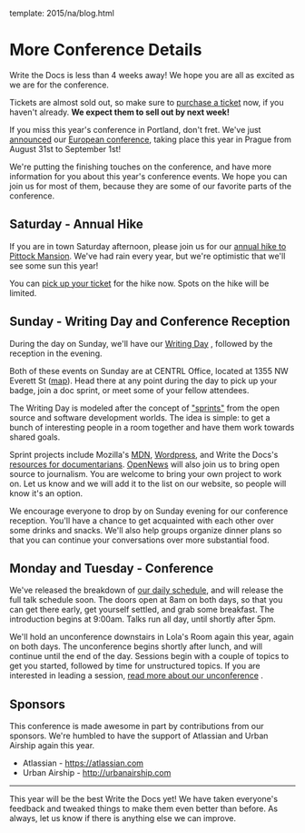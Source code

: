 template: 2015/na/blog.html

More Conference Details
=======================

Write the Docs is less than 4 weeks away! We hope you are all as excited as we
are for the conference.

Tickets are almost sold out, so make sure to [purchase a ticket][ticket] now, if you
haven't already. **We expect them to sell out by next week!**

[ticket]: https://ti.to/writethedocs/write-the-docs-na-2015/

If you miss this year's conference in Portland, don't fret. We've just [announced][eu-announce]
our [European conference][eu-conf], taking place this year in Prague from August 31st to
September 1st! 

[eu-announce]: http://www.writethedocs.org/conf/eu/2015/news/announcing-eu-2015/
[eu-conf]: http://writethedocs.org/conf/eu/2015/

We're putting the finishing touches on the conference,
and have more information for you about this year's conference events.
We hope you can join us for most of them,
because they are some of our favorite parts of the conference.

Saturday - Annual Hike
----------------------

If you are in town Saturday afternoon, please join us for 
our [annual hike to Pittock Mansion][hike]. We've had rain every year, but
we're optimistic that we'll see some sun this year!

You can [pick up your ticket][hike-ticket] for the hike now. Spots on the hike
will be limited.

[hike]: http://writethedocs.org/conf/na/2015/hike/
[hike-ticket]: https://ti.to/writethedocs/write-the-docs-hike

Sunday - Writing Day and Conference Reception
---------------------------------------------

During the day on Sunday, we'll have our [Writing Day][writing-day]
, followed by the reception in the evening.

Both of these events on Sunday are at CENTRL Office, located
at 1355 NW Everett St ([map][centrl-map]). Head there at any point during the
day to pick up your badge, join a doc sprint, or meet some of your fellow attendees.

The Writing Day is modeled after the concept of ["sprints"][sprints] from
the open source and software development worlds. The idea is simple: to get a
bunch of interesting people in a room together and have them work towards shared
goals.

Sprint projects include
Mozilla's [MDN][mdn], [Wordpress][wordpress], and Write the Docs's [resources for
documentarians][wtd-resources]. [OpenNews][opennews] will also join us to
bring open source to journalism. You are welcome to bring your own project
to work on. Let us know and we will add it to the list on our website, 
so people will know it's an option.

We encourage everyone to drop by on Sunday evening for our conference reception.
You'll have a chance to get acquainted with each other over some drinks and
snacks. We'll also help groups organize dinner plans so that you can continue
your conversations over more substantial food.

[writing-day]: http://writethedocs.org/conf/na/2015/writing-day/
[centrl-map]: https://goo.gl/maps/xljmU
[sprints]: http://en.wikipedia.org/wiki/Sprint_%28software_development%29

[mdn]: http://mdn.mozilla.org
[wordpress]: http://wordpress.org
[wtd-resources]: http://docs.writethedocs.org/
[opennews]: http://opennews.org/

Monday and Tuesday - Conference
-------------------------------

We've released the breakdown of [our daily schedule][schedule], and will
release the full talk schedule soon. The doors
open at 8am on both days, so that you can get there early, get yourself settled,
and grab some breakfast. The introduction begins at 9:00am. Talks
run all day, until shortly after 5pm. 

We'll hold an unconference downstairs in Lola's Room again this year, again on
both days. The unconference begins shortly after lunch,
and will continue until the end of the day. Sessions begin with a
couple of topics to get you started, followed by time for unstructured topics.
If you are interested in leading a session, [read more about our unconference][unconference] .

[schedule]: /conf/na/2015/schedule/
[unconference]: /conf/na/2015/unconference/

Sponsors
--------

This conference is made awesome in part by contributions from our sponsors.
We're humbled to have the support of Atlassian and Urban Airship again this
year.

 * Atlassian - <https://atlassian.com>
 * Urban Airship - <http://urbanairship.com>

----

This year will be the best Write the Docs yet!
We have taken everyone's feedback and tweaked things to make them even better than before.
As always, let us know if there is anything else we can improve.
